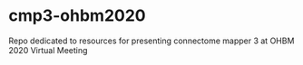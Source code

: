 # cmp3-ohbm2020
Repo dedicated to resources for presenting connectome mapper 3 at OHBM 2020 Virtual Meeting
